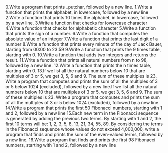 0.Write a program that prints _putchar, followed by a new line.
1.Write a function that prints the alphabet, in lowercase, followed by a new line
2.Write a function that prints 10 times the alphabet, in lowercase, followed by a new line.
3.Write a function that checks for lowercase character
4.Write a function that checks for alphabetic character
5.Write a function that prints the sign of a number.
6.Write a function that computes the absolute value of an integer
7.Write a function that prints the last digit of a number
8.Write a function that prints every minute of the day of Jack Bauer, starting from 00:00 to 23:59
9.Write a function that prints the 9 times table, starting with 0.
10.Write a function that adds two integers and returns the result.
11.Write a function that prints all natural numbers from n to 98, followed by a new line.
12.Write a function that prints the n times table, starting with 0.
13.If we list all the natural numbers below 10 that are multiples of 3 or 5, we get 3, 5, 6 and 9. The sum of these multiples is 23. Write a program that computes and prints the sum of all the multiples of 3 or 5 below 1024 (excluded), followed by a new line.If we list all the natural numbers below 10 that are multiples of 3 or 5, we get 3, 5, 6 and 9. The sum of these multiples is 23. Write a program that computes and prints the sum of all the multiples of 3 or 5 below 1024 (excluded), followed by a new line.
14.Write a program that prints the first 50 Fibonacci numbers, starting with 1 and 2, followed by a new line
15.Each new term in the Fibonacci sequence is generated by adding the previous two terms. By starting with 1 and 2, the first 10 terms will be: 1, 2, 3, 5, 8, 13, 21, 34, 55, 89. By considering the terms in the Fibonacci sequence whose values do not exceed 4,000,000, write a program that finds and prints the sum of the even-valued terms, followed by a new line.
16.Write a program that finds and prints the first 98 Fibonacci numbers, starting with 1 and 2, followed by a new line
